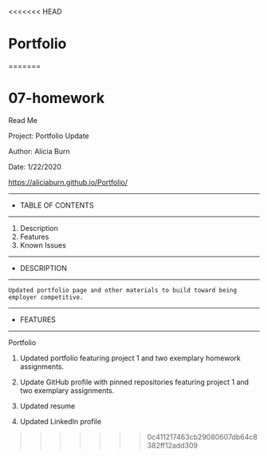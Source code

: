 <<<<<<< HEAD
# Portfolio
=======
# 07-homework 
Read Me

Project: Portfolio Update

Author: Alicia Burn

Date: 1/22/2020

https://aliciaburn.github.io/Portfolio/

******************************
*  TABLE OF CONTENTS         
******************************
1. Description
2. Features
3. Known Issues

******************************
*  DESCRIPTION              
******************************

    Updated portfolio page and other materials to build toward being employer competitive.

******************************
*  FEATURES             
******************************
Portfolio

   1. Updated portfolio featuring project 1 and two exemplary homework assignments.

   2. Update GitHub profile with pinned repositories featuring project 1 and two exemplary assignments.
    
   3. Updated resume

   4. Updated LinkedIn profile
>>>>>>> 0c411217463cb29080607db64c8382ff12add309
